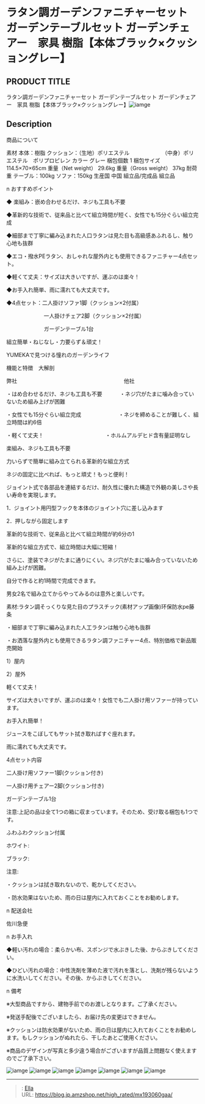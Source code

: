 # ラタン調ガーデンファニチャーセット ガーデンテーブルセット ガーデンチェアー　家具 樹脂【本体ブラック×クッショングレー】


## PRODUCT TITLE 

ラタン調ガーデンファニチャーセット ガーデンテーブルセット ガーデンチェアー　家具 樹脂【本体ブラック×クッショングレー】![iamge](https://b2bfiles1.gigab2b.cn/image/wkseller/304/MX193060GAA/20200818_31569c403692bec3f8b04a2820f3f706.jpg)

## Description


商品について

素材	本体：樹脂
クッション：（生地）ポリエステル
　　　　　 　（中身）ポリエステル　ポリプロピレン
カラー	グレー
梱包個数	1
梱包サイズ	114.5×70×65cm
重量（Net weight）	29.6kg
重量（Gross weight）	37kg
耐荷重	テーブル：100kg
ソファ：150kg
生産国	中国
組立品/完成品	
組立品    






n おすすめポイント

◆ 楽組み：嵌め合わせるだけ、ネジも工具も不要

◆革新的な技術で、従来品と比べて組立時間が短く、女性でも15分ぐらい組立完成

◆細部まで丁寧に編み込まれた人口ラタンは見た目も高級感あふれるし、触り心地も抜群

◆エコ・撥水PEラタン、おしゃれな屋外内とも使用できるファニチャー4点セット。

◆軽くて丈夫：サイズは大きいですが、運ぶのは楽々！

◆お手入れ簡単、雨に濡れても大丈夫です。

◆4点セット：二人掛けソファ1脚（クッション×2付属）

　　　　　　　一人掛けチェア2脚（クッション×2付属）

　　　　　　　ガーデンテーブル1台



組立簡単・ねじなし・力要らず＆頑丈！

YUMEKAで見つける憧れのガーデンライフ

機能と特徴　大解剖

弊社　　　　　　　　　　　　　　　　　　　　他社

・はめ合わせるだけ、ネジも工具も不要　　　 ・ネジ穴がたまに噛み合っていないため組み上げが困難

・女性でも15分ぐらい組立完成　　　　　　　・ネジを締めることが難しく、組立時間は約6倍

・軽くて丈夫！       　　　　　　　　　　　     ・ホルムアルデヒド含有量証明なし

楽組み、ネジも工具も不要

力いらずで簡単に組み立てられる革新的な組立方式

ネジの固定に比べれば、もっと頑丈！もっと便利！

ジョイント式で各部品を連結するだけ、耐久性に優れた構造で外観の美しさや長い寿命を実現します。



1．ジョイント用円型フックを本体のジョイント穴に差し込みます

2．押しながら固定します

革新的な技術で、従来品と比べて組立時間が約6分の1

革新的な組立方式で、組立時間は大幅に短縮！

さらに、塗装でネジがたまに通りにくい。ネジ穴がたまに噛み合っていないため組み上げが困難。

自分で作ると約1時間で完成できます。

男女2名で組み立てからやってみるのは意外と楽しいです。

素材:ラタン調そっくりな見た目のプラスチック(素材アップ画像)环保防水pe藤条

・細部まで丁寧に編み込まれた人工ラタンは触り心地も抜群

・お洒落な屋外内とも使用できるラタン調ファニチャー4点、特別価格で新品販売開始

1）屋内

2）屋外

軽くて丈夫！

サイズは大きいですが、運ぶのは楽々！女性でも二人掛け用ソファーが持っています。

お手入れ簡単！

ジュースをこぼしてもサット拭き取ればすぐ座れます。　　　

雨に濡れても大丈夫です。

4点セット内容

二人掛け用ソファー1脚(クッション付き)

一人掛け用チェアー2脚(クッション付き)

ガーデンテーブル1台



注意:上記の品は全て1つの箱に収まっています。そのため、受け取る梱包も1つです。

ふわふわクッション付属

ホワイト:

ブラック:

注意:

・クッションは拭き取れないので、乾かしてください。

・防水効果はないため、雨の日は屋内に入れておくことをお勧めします。 





n  配送会社

佐川急便



n お手入れ

◆軽い汚れの場合：柔らかい布、スポンジで水ぶきした後、からぶきしてください。

◆ひどい汚れの場合：中性洗剤を薄めた液で汚れを落とし、洗剤が残らないように水洗いしてください。その後、からぶきしてください。



n 備考

※大型商品ですから、建物手前でのお渡しとなります。ご了承ください。

※発送手配後でございましたら、お届け先の変更はできません。

※クッションは防水効果がないため、雨の日は屋内に入れておくことをお勧めします。もしクッションがぬれたら、干したあとご使用ください。

※商品のデザインが写真と多少違う場合がございますが品質上問題なく使えますのでご了承下さい。













![iamge](https://b2bfiles1.gigab2b.cn/image/wkseller/304/MX193060GAA/20200818_45debe1d3d8883744265fe02fd568f71.jpg)
![iamge](https://b2bfiles1.gigab2b.cn/image/wkseller/304/MX193060GAA/20200818_57d6aa15f1f389324acdd418f6d8e55f.jpg)
![iamge](https://b2bfiles1.gigab2b.cn/image/wkseller/304/MX193060GAA/20200818_dabb6233578d29ad6f839a5ea67cf839.jpg)
![iamge](https://b2bfiles1.gigab2b.cn/image/wkseller/304/MX193060/20200818_01de03d177d0a91320216f51846a6565.jpg)
![iamge](https://b2bfiles1.gigab2b.cn/image/wkseller/304/MX193060/20200818_09b29f0d945010460499a39641454839.JPG)
![iamge](https://b2bfiles1.gigab2b.cn/image/wkseller/304/MX193060/20200818_41df5c6d4fbb67b14aef3f850bd1b7c3.JPG)
![iamge](https://b2bfiles1.gigab2b.cn/image/wkseller/304/MX193060/20200818_4ce9df0d5fe8eaf3142051eba0a12e7f.JPG)


---

> : [Ella](https://blog.jp.amzshop.net/)  
> URL: https://blog.jp.amzshop.net/high_rated/mx193060gaa/  


